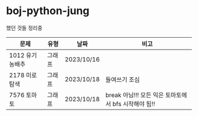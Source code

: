 # boj-python-jung
했던 것들 정리중

| 문제 | 유형 | 날짜 | 비고 |
| --- | --- | --- | --- |
| 1012 유기농배추 | 그래프  | 2023/10/16 | 
| 2178 미로탐색 | 그래프  | 2023/10/18 | 들여쓰기 조심 |
| 7576 토마토 | 그래프 | 2023/10/18 | break 아님!!! 모든 익은 토마토에서 bfs 시작해야 됨!!|
